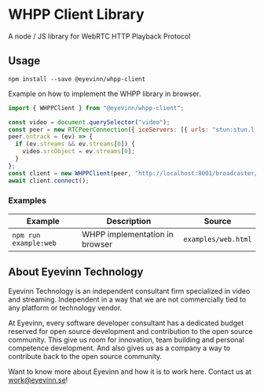 # WHPP Client Library

A node / JS library for WebRTC HTTP Playback Protocol

## Usage

```
npm install --save @eyevinn/whpp-client
```

Example on how to implement the WHPP library in browser.

```javascript
import { WHPPClient } from "@eyevinn/whpp-client";

const video = document.querySelector("video");
const peer = new RTCPeerConnection({ iceServers: [{ urls: "stun:stun.l.google.com:19302" }] });
peer.ontrack = (ev) => {
  if (ev.streams && ev.streams[0]) {
    video.srcObject = ev.streams[0];
  }
};
const client = new WHPPClient(peer, "http://localhost:8001/broadcaster/channel/test");
await client.connect();

```

### Examples

| Example | Description | Source |
| ------- | ----------- | ------ |
| `npm run example:web` | WHPP implementation in browser | `examples/web.html` |

## About Eyevinn Technology

Eyevinn Technology is an independent consultant firm specialized in video and streaming. Independent in a way that we are not commercially tied to any platform or technology vendor.

At Eyevinn, every software developer consultant has a dedicated budget reserved for open source development and contribution to the open source community. This give us room for innovation, team building and personal competence development. And also gives us as a company a way to contribute back to the open source community.

Want to know more about Eyevinn and how it is to work here. Contact us at work@eyevinn.se!
